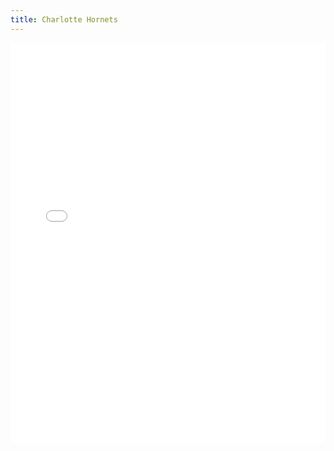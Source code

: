 ```yaml
---
title: Charlotte Hornets
---
```


<iframe id="igraph" scrolling="no" style="border:none;" seamless="seamless" src="/plots/NBA/CHO.html" height="640" width="100%"></iframe>